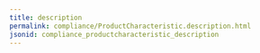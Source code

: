 ```yaml
---
title: description
permalink: compliance/ProductCharacteristic.description.html
jsonid: compliance_productcharacteristic_description
---
```


